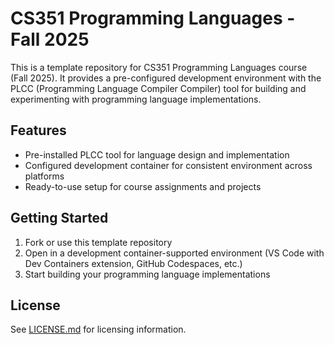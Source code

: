 # CS351 Programming Languages - Fall 2025

This is a template repository for CS351 Programming Languages course (Fall 2025). It provides a pre-configured development environment with the PLCC (Programming Language Compiler Compiler) tool for building and experimenting with programming language implementations.

## Features

- Pre-installed PLCC tool for language design and implementation
- Configured development container for consistent environment across platforms
- Ready-to-use setup for course assignments and projects

## Getting Started

1. Fork or use this template repository
2. Open in a development container-supported environment (VS Code with Dev Containers extension, GitHub Codespaces, etc.)
3. Start building your programming language implementations

## License

See [LICENSE.md](LICENSE.md) for licensing information.
